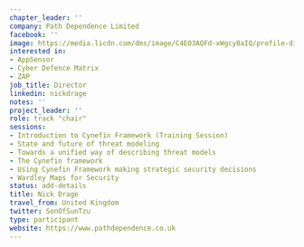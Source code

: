 ```yaml
---
chapter_leader: ''
company: Path Dependence Limited
facebook: ''
image: https://media.licdn.com/dms/image/C4E03AQFd-xWgcy8aIQ/profile-displayphoto-shrink_200_200/0?e=1560988800&v=beta&t=wms-CzSrio35r-4XUmgJ4WAyjoIZbxyt21Z-D_iMogQ
interested in:
- AppSensor
- Cyber Defence Matrix
- ZAP
job_title: Director
linkedin: nickdrage
notes: ''
project_leader: ''
role: track "chair"
sessions:
- Introduction to Cynefin Framework (Training Session)
- State and future of threat modeling
- Towards a unified way of describing threat models
- The Cynefin framework
- Using Cynefin Framework making strategic security decisions
- Wardley Maps for Security
status: add-details
title: Nick Drage
travel_from: United Kingdom
twitter: SonOfSunTzu
type: participant
website: https://www.pathdependence.co.uk
---
```


<!-- put more details about participant here -->
